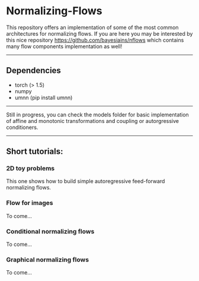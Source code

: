 # Normalizing-Flows
This repository offers an implementation of some of the most common architectures for normalizing flows. If you are here you may be interested by this nice repository https://github.com/bayesiains/nflows which contains many flow components implementation as well!

---
## Dependencies

- torch (> 1.5)
- numpy
- umnn (pip install umnn)

---

Still in progress, you can check the models folder for basic implementation of affine and monotonic transformations 
and coupling or autorgressive conditioners.

---
## Short tutorials:

### 2D toy problems

This one shows how to build simple autoregressive feed-forward normalizing flows.

### Flow for images
To come...

### Conditional normalizing flows
To come...


### Graphical normalizing flows
To come...
